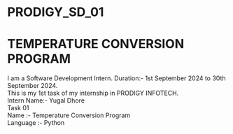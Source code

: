 # PRODIGY_SD_01
# TEMPERATURE CONVERSION PROGRAM
I am a Software Development Intern. Duration:- 1st September 2024 to 30th September 2024.
<br>
This is my 1st task of my internship in PRODIGY INFOTECH.
<br>
Intern Name:- Yugal Dhore
<br>
Task 01
<br>
Name :- Temperature Conversion Program
<br>
Language :- Python


